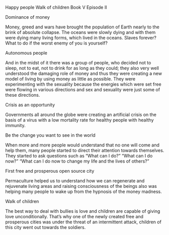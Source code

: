 Happy people
Walk of children
Book V Episode II






Dominance of money

Money, greed and wars have brought the population of Earth nearly to the brink of absolute collapse. The oceans were slowly dying and with them were dying many living forms, which lived in the oceans. 
Slaves forever?
What to do if the worst enemy of you is yourself? 

Autonomous people

And in the midst of it there was a group of people, who decided not to sleep, not to eat, not to drink for as long as they could; they also very well understood the damaging role of money and thus they were creating a new model of living by using money as little as possible. They were experimenting with the sexuality because the energies which were set free were flowing in various directions and sex and sexuality were just some of these directions. 

Crisis as an opportunity

Governments all around the globe were creating an artificial crisis on the basis of a virus with a low mortality rate for healthy people with healthy immunity.

Be the change you want to see in the world

When more and more people would understand that no one will come and help them, many people started to direct their attention towards themselves. They started to ask questions such as “What can I do?” “What can I do now?” “What can I do now to change my life and the lives of others?”

First free and prosperous open source city

Permaculture helped us to understand how we can regenerate and rejuvenate living areas and raising consciousness of the beings also was helping many people to wake up from the hypnosis of the money madness. 

Walk of children

The best way to deal with bullies is love and children are capable of giving love unconditionally. 
That’s why one of the newly created free and prosperous cities was under the threat of an intermittent attack, children of this city went out towards the soldiers. 
